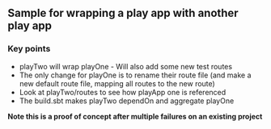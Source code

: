 ## Sample for wrapping a play app with another play app

### Key points

* playTwo will wrap playOne - Will also add some new test routes
* The only change for playOne is to rename their route file (and make a new default route file, mapping all routes to the new route)
* Look at playTwo/routes to see how playApp one is referenced 
* The build.sbt makes playTwo dependOn and aggregate playOne


**Note this is a proof of concept after multiple failures on an existing project** 